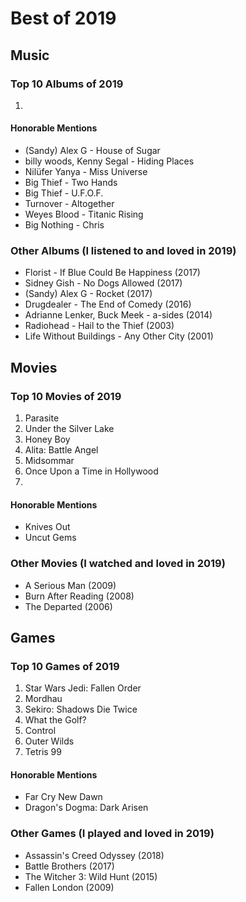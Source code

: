 # Best of 2019
## Music
### Top 10 Albums of 2019
1. 

#### Honorable Mentions
* (Sandy) Alex G - House of Sugar
* billy woods, Kenny Segal - Hiding Places
* Nilüfer Yanya - Miss Universe
* Big Thief - Two Hands
* Big Thief - U.F.O.F.
* Turnover - Altogether
* Weyes Blood - Titanic Rising
* Big Nothing - Chris

### Other Albums (I listened to and loved in 2019)
* Florist - If Blue Could Be Happiness (2017)
* Sidney Gish - No Dogs Allowed (2017)
* (Sandy) Alex G - Rocket (2017)
* Drugdealer - The End of Comedy (2016)
* Adrianne Lenker, Buck Meek - a-sides (2014)
* Radiohead - Hail to the Thief (2003)
* Life Without Buildings - Any Other City (2001)

## Movies
### Top 10 Movies of 2019
1. Parasite
2. Under the Silver Lake
3. Honey Boy
4. Alita: Battle Angel
5. Midsommar
6. Once Upon a Time in Hollywood
7. 

#### Honorable Mentions
* Knives Out
* Uncut Gems

### Other Movies (I watched and loved in 2019)
* A Serious Man (2009)
* Burn After Reading (2008)
* The Departed (2006)

## Games
### Top 10 Games of 2019
1. Star Wars Jedi: Fallen Order
2. Mordhau
3. Sekiro: Shadows Die Twice
4. What the Golf?
5. Control
6. Outer Wilds
7. Tetris 99

#### Honorable Mentions
* Far Cry New Dawn
* Dragon's Dogma: Dark Arisen

### Other Games (I played and loved in 2019)
* Assassin's Creed Odyssey (2018)
* Battle Brothers (2017)
* The Witcher 3: Wild Hunt (2015)
* Fallen London (2009)

